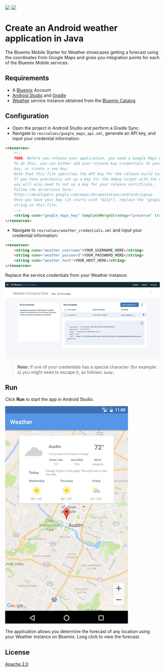 [![](https://img.shields.io/badge/bluemix-powered-blue.svg)](https://bluemix.net)
[![](https://img.shields.io/badge/platform-android-lightgrey.svg?style=flat)](https://developer.android.com/index.html)

# Create an Android weather application in Java

The Bluemix Mobile Starter for Weather showcases getting a forecast using the coordinates from Google Maps and gives you integration points for each of the Bluemix Mobile services.

## Requirements

* A [Bluemix](http://bluemix.net) Account
* [Android Studio](https://developer.android.com/studio/index.html) and [Gradle](https://gradle.org/gradle-download/)
* [Weather](https://new-console.ng.bluemix.net/catalog/weather-company-data) service instance obtained from the [Bluemix Catalog](https://new-console.ng.bluemix.net/catalog/)

## Configuration

* Open the project in Android Studio and perform a Gradle Sync.
* Navigate to `res/values/google_maps_api.xml`, generate an API key, and input your credential information:

```HTML
<resources>
    <!--
    TODO: Before you release your application, you need a Google Maps API key.
    To do this, you can either add your release key credentials to your existing
    key, or create a new key.
    Note that this file specifies the API key for the release build target.
    If you have previously set up a key for the debug target with the debug signing certificate,
    you will also need to set up a key for your release certificate.
    Follow the directions here:
    https://developers.google.com/maps/documentation/android/signup
    Once you have your key (it starts with "AIza"), replace the "google_maps_key"
    string in this file.
    -->
    <string name="google_maps_key" templateMergeStrategy="preserve" translatable="false">YOUR_KEY_HERE</string>
</resources>
```
* Navigate to `res/values/weather_credentials.xml` and input your credential information:

```HTML
<resources>
    <string name="weather_username">YOUR_USERNAME_HERE</string>
    <string name="weather_password">YOUR_PASSWORD_HERE</string>
    <string name="weather_host">YOUR_HOST_HERE</string>
</resources>
```

Replace the service credentials from your Weather instance:

![Service credentials](README_Images/service-credentials.png)

> **Note:** If one of your credentials has a special character (for example: `&`) you might need to escape it, as follows:  `&amp;`

## Run

Click **Run** to start the app in Android Studio.

![Weather App Screenshot](README_Images/weather.png)

The application allows you determine the forecast of any location using your Weather instance on Bluemix. Long click to view the forecast.

## License

[Apache 2.0](LICENSE)
